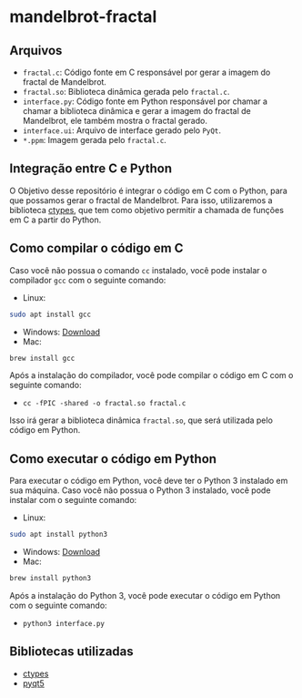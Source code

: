 # mandelbrot-fractal

## Arquivos
- `fractal.c`:  Código fonte em C responsável por gerar a imagem do fractal de Mandelbrot.
- `fractal.so`: Biblioteca dinâmica gerada pelo `fractal.c`.
- `interface.py`: Código fonte em Python responsável por chamar a chamar a biblioteca dinâmica e gerar a imagem do fractal de Mandelbrot, ele também mostra o fractal gerado.
- `interface.ui`: Arquivo de interface gerado pelo `PyQt`.
- `*.ppm`: Imagem gerada pelo `fractal.c`.

## Integração entre C e Python
O Objetivo desse repositório é integrar o código em C com o Python, para que possamos gerar o fractal de Mandelbrot. Para isso, utilizaremos a biblioteca [ctypes](https://docs.python.org/3/library/ctypes.html), que tem como objetivo permitir a chamada de funções em C a partir do Python.

## Como compilar o código em C
Caso você não possua o comando `cc` instalado, você pode instalar o compilador `gcc` com o seguinte comando:
- Linux: 
```bash
sudo apt install gcc
```
- Windows: [Download](https://sourceforge.net/projects/mingw-w64/files/latest/download)
- Mac:
```bash
brew install gcc
```

Após a instalação do compilador, você pode compilar o código em C com o seguinte comando:
- `cc -fPIC -shared -o fractal.so fractal.c`
  
Isso irá gerar a biblioteca dinâmica `fractal.so`, que será utilizada pelo código em Python.

## Como executar o código em Python
Para executar o código em Python, você deve ter o Python 3 instalado em sua máquina. Caso você não possua o Python 3 instalado, você pode instalar com o seguinte comando:
- Linux:
```bash
sudo apt install python3
```
- Windows: [Download](https://www.python.org/downloads/windows/)
- Mac:
```bash
brew install python3
```

Após a instalação do Python 3, você pode executar o código em Python com o seguinte comando:
- `python3 interface.py`



## Bibliotecas utilizadas
- [ctypes](https://docs.python.org/3/library/ctypes.html)
- [pyqt5](https://pypi.org/project/PyQt5/)


